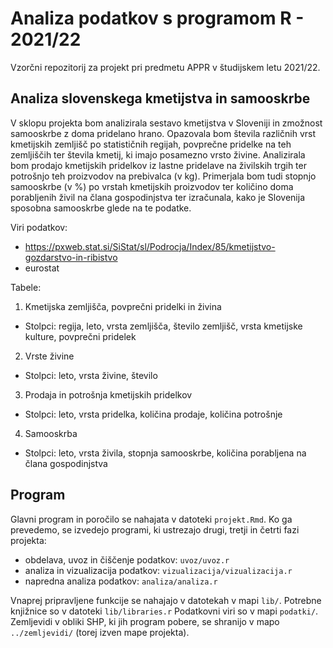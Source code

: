 # Analiza podatkov s programom R - 2021/22

Vzorčni repozitorij za projekt pri predmetu APPR v študijskem letu 2021/22. 

## Analiza slovenskega kmetijstva in samooskrbe

V sklopu projekta bom analizirala sestavo kmetijstva v Sloveniji in zmožnost samooskrbe z doma pridelano hrano. Opazovala bom števila različnih vrst kmetijskih zemljišč po statističnih regijah, povprečne pridelke na teh zemljiščih ter števila kmetij, ki imajo posamezno vrsto živine. Analizirala bom prodajo kmetijskih pridelkov iz lastne pridelave na živilskih trgih ter potrošnjo teh proizvodov na prebivalca (v kg). Primerjala bom tudi stopnjo samooskrbe (v %) po vrstah kmetijskih proizvodov ter količino doma porabljenih živil na člana gospodinjstva ter izračunala, kako je Slovenija sposobna samooskrbe glede na te podatke.

Viri podatkov: 
* https://pxweb.stat.si/SiStat/sl/Podrocja/Index/85/kmetijstvo-gozdarstvo-in-ribistvo
* eurostat

Tabele:
1. Kmetijska zemljišča, povprečni pridelki in živina
* Stolpci: regija, leto, vrsta zemljišča, število zemljišč, vrsta kmetijske kulture, povprečni pridelek
2. Vrste živine
* Stolpci: leto, vrsta živine, število
3. Prodaja in potrošnja kmetijskih pridelkov
* Stolpci: leto, vrsta pridelka, količina prodaje, količina potrošnje
4. Samooskrba
* Stolpci: leto, vrsta živila, stopnja samooskrbe, količina porabljena na člana gospodinjstva
 
## Program

Glavni program in poročilo se nahajata v datoteki `projekt.Rmd`.
Ko ga prevedemo, se izvedejo programi, ki ustrezajo drugi, tretji in četrti fazi projekta:

* obdelava, uvoz in čiščenje podatkov: `uvoz/uvoz.r`
* analiza in vizualizacija podatkov: `vizualizacija/vizualizacija.r`
* napredna analiza podatkov: `analiza/analiza.r`

Vnaprej pripravljene funkcije se nahajajo v datotekah v mapi `lib/`.
Potrebne knjižnice so v datoteki `lib/libraries.r`
Podatkovni viri so v mapi `podatki/`.
Zemljevidi v obliki SHP, ki jih program pobere,
se shranijo v mapo `../zemljevidi/` (torej izven mape projekta).
